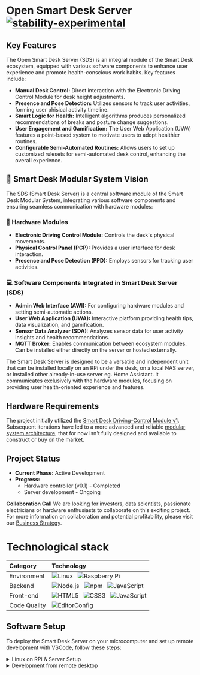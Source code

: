 # Open Smart Desk Server [![stability-experimental](https://img.shields.io/badge/stability-experimental-orange.svg)](https://github.com/mkenney/software-guides/blob/master/STABILITY-BADGES.md#experimental)

## Key Features
The Open Smart Desk Server (SDS) is an integral module of the Smart Desk ecosystem, equipped with various software components to enhance user experience and promote health-conscious work habits. Key features include:

- **Manual Desk Control:** Direct interaction with the Electronic Driving Control Module for desk height adjustments.
- **Presence and Pose Detection:** Utilizes sensors to track user activities, forming user phisical activity timeline.
- **Smart Logic for Health:** Intelligent algorithms produces personalized recommendations of breaks and posture change suggestions.
- **User Engagement and Gamification:** The User Web Application (UWA) features a point-based system to motivate users to adopt healthier routines.
- **Configurable Semi-Automated Routines:** Allows users to set up customized rulesets for semi-automated desk control, enhancing the overall experience.

## 🧩 Smart Desk Modular System Vision
The SDS (Smart Desk Server) is a central software module of the Smart Desk Modular System, integrating various software components and ensuring seamless communication with hardware modules:

### 🔩 Hardware Modules
- **Electronic Driving Control Module:** Controls the desk's physical movements.
- **Physical Control Panel (PCP):** Provides a user interface for desk interaction.
- **Presence and Pose Detection (PPD):** Employs sensors for tracking user activities.

### 💻 Software Components Integrated in Smart Desk Server (SDS)
- **Admin Web Interface (AWI):** For configuring hardware modules and setting semi-automatic actions.
- **User Web Application (UWA):** Interactive platform providing health tips, data visualization, and gamification.
- **Sensor Data Analyzer (SDA):** Analyzes sensor data for user activity insights and health recommendations.
- **MQTT Broker:** Enables communication between ecosystem modules. Can be installed either directly on the server or hosted externally.

The Smart Desk Server is designed to be a versatile and independent unit that can be installed locally on an RPi under the desk, on a local NAS server, or installed other already-in-use server eg. Home Assistant. It communicates exclusively with the hardware modules, focusing on providing user health-oriented experience and features.

## Hardware Requirements
The project initially utilized the [Smart Desk Driving-Control Module v1](https://github.com/zentala/desk.zentala.io/wiki/Driving-Control-Module-v1). Subsequent iterations have led to a more advanced and reliable [modular system architecture](https://github.com/zentala/desk.zentala.io/wiki#-smart-desk-modular-system-vision), that for now isn't fully designed and avaliable to construct or buy on the market. 

## Project Status
- **Current Phase:** Active Development
- **Progress:**
  - Hardware controller (v0.1) - Completed
  - Server development - Ongoing

**Collaboration Call**
We are looking for investors, data scientists, passionate electricians or hardware enthusiasts to collaborate on this exciting project. For more information on collaboration and potential profitability, please visit our [Business Strategy](https://github.com/zentala/desk.zentala.io/wiki/Business-Strategy-&-Collaboration).


# Technological stack
| Category    | Technology  |
| :---------- | :---------- |
| Environment | ![Linux](https://img.shields.io/badge/-Linux-FCC624?logo=linux&logoColor=black) &nbsp; ![Raspberry Pi](https://img.shields.io/badge/-RaspberryPi-A22846?logo=raspberrypi&logoColor=white) |
| Backend     | ![Node.js](https://img.shields.io/badge/-Node.js-339933?logo=nodedotjs&logoColor=white) &nbsp; ![npm](https://img.shields.io/badge/-npm-CB3837?logo=npm&logoColor=white) &nbsp; ![JavaScript](https://img.shields.io/badge/-JavaScript-F7DF1E?logo=javascript&logoColor=black)|
| Front-end   | ![HTML5](https://img.shields.io/badge/-HTML5-E34F26?logo=html5&logoColor=white) &nbsp; ![CSS3](https://img.shields.io/badge/-CSS3-1572B6?logo=css3&logoColor=white) &nbsp; ![JavaScript](https://img.shields.io/badge/-JavaScript-F7DF1E?logo=javascript&logoColor=black) |
| Code Quality | ![EditorConfig](https://img.shields.io/badge/-EditorConfig-FEFEFE?logo=editorconfig&logoColor=black) |


## Software Setup

To deploy the Smart Desk Server on your microcomputer and set up remote development with VSCode, follow these steps:

<details>
<summary>Linux on RPi & Server Setup</summary>

* Follow instruction to [flash SD card with Ubuntu Serwer 20.04 and configure WiFi without monitor](https://roboticsbackend.com/install-ubuntu-on-raspberry-pi-without-monitor/)
* Clone this repo to the user home directory
* Setup [passwordless sudo](https://phpraxis.wordpress.com/2016/09/27/enable-sudo-without-password-in-ubuntudebian/)
* Install `avahi` and change hostname, so your RPi will be avaliable in the network as `desk.local` with mDNS:
  ``` bash
  $ sudo apt-get install avahi-daemon avahi-discover avahi-utils libnss-mdns mdns-scan --yes
  $ sudo vim /etc/hostname 
  ```
* Give user non-sudo access to GPIOs and I2Cs devices:
  ``` bash
  $ sudo usermod -G dialout "$USER"
  $ sudo addgroup i2c
  $ sudo usermod -G i2c "$USER"
  $ sudo ln -s \
    ~/open-smart-desk/conf/lib/udev/rules.d/60-i2c-tools.rules \
    /lib/udev/rules.d/60-i2c-tools.rules
  ```
* Setup `nginx` proxy:
  ``` bash
  $ sudo apt-get install nginx uwsgi --yes
  $ sudo rm /etc/nginx/sites-enabled/default
  $ sudo ln -s \
    ~/open-smart-desk/conf/etc/nginx/sites-enabled/default \
    /etc/nginx/sites-enabled/default
  $ sudo systemctl reload nginx
  ```
* Install [nvm](https://github.com/nvm-sh/nvm)
   ``` bash
   $ curl -o- https://raw.githubusercontent.com/nvm-sh/nvm/v0.37.2/install.sh | bash
   ```
* [Install MongoDB](https://docs.mongodb.com/manual/tutorial/install-mongodb-on-ubuntu/) 4.4.4, and hold packages and start deamon:
   ``` bash
   $ wget -qO - https://www.mongodb.org/static/pgp/server-4.4.asc | sudo apt-key add -
   $ echo "deb [ arch=amd64,arm64 ] https://repo.mongodb.org/apt/ubuntu focal/mongodb-org/4.4 multiverse" | sudo tee /etc/apt/sources.list.d/mongodb-org-4.4.list
   $ sudo apt-get update
   $ sudo apt-get install -y mongodb-org=4.4.4 mongodb-org-server=4.4.4 mongodb-org-shell=4.4.4 mongodb-org-mongos=4.4.4 mongodb-org-tools=4.4.4
   $ echo "mongodb-org hold" | sudo dpkg --set-selections
   $ echo "mongodb-org-server hold" | sudo dpkg --set-selections
   $ echo "mongodb-org-shell hold" | sudo dpkg --set-selections
   $ echo "mongodb-org-mongos hold" | sudo dpkg --set-selections
   $ echo "mongodb-org-tools hold" | sudo dpkg --set-selections
   $ sudo systemctl enable mongod.service
   ```
* Awesome console:
   ```bash
   $ sh -c "$(curl -fsSL https://raw.github.com/ohmyzsh/ohmyzsh/master/tools/install.sh)"
   $ rm ~/.zshrc
   $ ln -s ~/open-smart-desk/conf/home/ubuntu/.zshrc ~/.zshrc
   ```
* Restart RPi to apply above changes:
  ``` bash
  $ sudo shutdown -r now
  ```

</details>

<details>
<summary>Development from remote desktop</summary>
  
We are gonna setup you desktop to easlily work with the code on the remote RPi. That will be very usefull if you want to develop project code. 
  
Kindly notice: **Bellow comands and instructions should be executed on your desktop (not RPi!).** 

### Easy SSH access
Execute on your desktop:
``` bash
$ ssh-keygen -t rsa # if not generated yet
$ ssh ubuntu@desk.local mkdir -p .ssh
$ cat .ssh/id_rsa.pub | ssh ubuntu@desk.local 'cat >> .ssh/authorized_keys'
```
Add to your `~/.ssh/config`:
``` ssh-config
# RPi for Desk.local
Host desk.local
  Hostname desk.local
  User ubuntu
  IdentityFile ~/.ssh/id_rsa
```
Now you can connect with your RPi with simple:
``` bash
$ ssh desk.local
```
Try it.

### Remote Development with VSCode via SSH
* Install [Microsoft Visual Studio Code](https://code.visualstudio.com/download)
* Install [Remote Development](https://marketplace.visualstudio.com/items?itemName=ms-vscode-remote.vscode-remote-extensionpack) extension pack
* Read [detailed remote SSH instruction development](https://code.visualstudio.com/docs/remote/ssh) if neeed
* Open remote repository with remote development plugin
* Allow VSCode to install recommened plugins
* Install [Robo3t](https://robomongo.org/download) for MongoDB mangment
  * On desk local you need to [allow to connect from remote](https://www.digitalocean.com/community/tutorials/how-to-configure-remote-access-for-mongodb-on-ubuntu-20-04); add `desk.local` instead of IP
  * Host: `desk.local`

</details>

